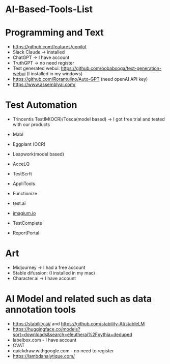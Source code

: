 # AI-Based-Tools-List
# Programming and Text 
- https://github.com/features/copilot
- Slack Claude -> installed
- ChatGPT -> I have account
- TruthGPT -> no need register
- Test generated webui: https://github.com/oobabooga/text-generation-webui (I installed in my windows)
- https://github.com/Rorantulino/Auto-GPT (need openAI API key)
- https://www.assemblyai.com/

# Test Automation
- Trincentis TestIM(OCR)/Tosca(model based)  -> I got free trial and tested with our products
- Mabl
- Eggplant (OCR)
- Leapwork(model based)
- AcceLQ
- TestScrft
- AppliTools
- Functionize
- test.ai
- [imagium.io](https://imagium.io/)
- TestComplete

- ReportPortal

# Art
- Midjourney -> I had a free account
- Stable difussion: (I installed in my mac)
- Character.ai -> I have account


# AI Model and related such as data annotation tools
- https://stability.ai/ and https://github.com/stability-AI/stableLM
- https://huggingface.co/models?sort=downloads&search=eleutherai%2Fpythia+deduped
- labelbox.com - I have account
- CVAT
- quickdraw.withgoogle.com - no need to register
- https://lambdanalytique.com/
